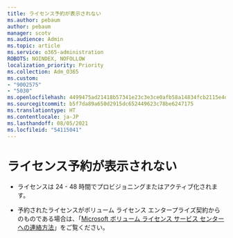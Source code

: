 ```yaml
---
title: ライセンス予約が表示されない
ms.author: pebaum
author: pebaum
manager: scotv
ms.audience: Admin
ms.topic: article
ms.service: o365-administration
ROBOTS: NOINDEX, NOFOLLOW
localization_priority: Priority
ms.collection: Adm_O365
ms.custom:
- "9002575"
- "5030"
ms.openlocfilehash: 4499475ad21418b57341e23c3e3ce0afb58a14834fcb2115e4dffc9881f1b6cf
ms.sourcegitcommit: b5f7da89a650d2915dc652449623c78be6247175
ms.translationtype: HT
ms.contentlocale: ja-JP
ms.lasthandoff: 08/05/2021
ms.locfileid: "54115041"
---
```

# <a name="license-reservation-does-not-show"></a>ライセンス予約が表示されない

- ライセンスは 24 - 48 時間でプロビジョニングまたはアクティブ化されます。

- 予約されたライセンスがボリューム ライセンス エンタープライズ契約からのものである場合は、「[Microsoft ボリューム ライセンス サービス センターへの連絡方法](https://support.microsoft.com/help/4471406/how-to-contact-the-microsoft-volume-licensing-service-center)」をご覧ください。
